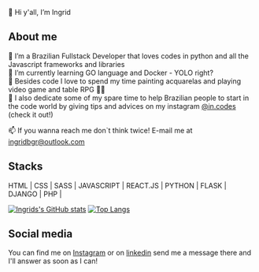 👋 Hi y'all, I’m Ingrid 

<h2> About me </h2>

🤖 I’m a Brazilian Fullstack Developer that loves codes in python and all the Javascript frameworks and libraries <br>
🌱 I’m currently learning GO language and Docker - YOLO right? <br>
👾 Besides code I love to spend my time painting acquarelas and playing video game and table RPG 🧝‍♀️ <br>
📱 I also dedicate some of my spare time to help Brazilian people to start in the code world by giving tips and advices on my instagram <a href="https://www.instagram.com/in.codes/">@in.codes</a> (check it out!) <br> 
 
📫 If you wanna reach me don`t think twice! E-mail me at <a>ingridbgr@outlook.com</a>

<h2> Stacks </h2>

HTML | 
CSS | 
SASS | 
JAVASCRIPT  | 
REACT.JS | 
PYTHON | 
FLASK | 
DJANGO | 
PHP | 


[![Ingrids's GitHub stats](https://github-readme-stats.vercel.app/api?username=ingridbgr&show_icons=true&theme=radical)](https://github.com/ingridbgr/github-readme-stats)
[![Top Langs](https://github-readme-stats.vercel.app/api/top-langs/?username=ingridbgr&layout=compact)](https://github.com/ingridbgr/github-readme-stats)

<h2> Social media </h2>
You can find me on
<a href="https://www.instagram.com/in.codes/"> Instagram</a> or on
<a href="https://www.linkedin.com/in/ingridbgr/"> linkedin</a> send me a message there and I'll answer as soon as I can! 
 
<!---
ingridbgr/ingridbgr is a ✨ special ✨ repository because its `README.md` (this file) appears on your GitHub profile.
You can click the Preview link to take a look at your changes.
--->
